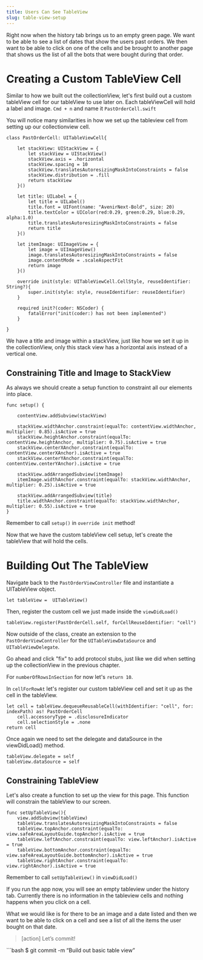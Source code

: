 ```yaml
---
title: Users Can See TableView
slug: table-view-setup
---
```

Right now when the history tab brings us to an empty green page. We want to be able to see a list of dates that show the users past orders. We then want to be able to click on one of the cells and be brought to another page that shows us the list of all the bots that were bought during that order. 

# Creating a Custom TableView Cell 
Similar to how we built out the collectionView, let's first build out a custom tableView cell for our tableView to use later on. Each tableViewCell will hold a label and image. `Cmd + n` and name it `PastOrderCell.swift`

You will notice many similarities in how we set up the tableview cell from setting up our collectionview cell. 

```
class PastOrderCell: UITableViewCell{
    
    let stackView: UIStackView = {
        let stackView = UIStackView()
        stackView.axis = .horizontal
        stackView.spacing = 10
        stackView.translatesAutoresizingMaskIntoConstraints = false
        stackView.distribution = .fill
        return stackView
    }()
    
    let title: UILabel = {
        let title = UILabel()
        title.font = UIFont(name: "AvenirNext-Bold", size: 20)
        title.textColor = UIColor(red:0.29, green:0.29, blue:0.29, alpha:1.0)
        title.translatesAutoresizingMaskIntoConstraints = false
        return title
    }()
    
    let itemImage: UIImageView = {
        let image = UIImageView()
        image.translatesAutoresizingMaskIntoConstraints = false
        image.contentMode = .scaleAspectFit
        return image
    }()
    
    override init(style: UITableViewCell.CellStyle, reuseIdentifier: String?){
        super.init(style: style, reuseIdentifier: reuseIdentifier)
    }
    
    required init?(coder: NSCoder) {
        fatalError("init(coder:) has not been implemented")
    }
    
}
```
We have a title and image within a stackView, just like how we set it up in the collectionView, only this stack view has a horizontal axis instead of a vertical one.

## Constraining Title and Image to StackView

As always we should create a setup function to constraint all our elements into place. 

```
func setup() {
    
    contentView.addSubview(stackView)
    
    stackView.widthAnchor.constraint(equalTo: contentView.widthAnchor, multiplier: 0.85).isActive = true
    stackView.heightAnchor.constraint(equalTo: contentView.heightAnchor, multiplier: 0.75).isActive = true
    stackView.centerXAnchor.constraint(equalTo: contentView.centerXAnchor).isActive = true
    stackView.centerYAnchor.constraint(equalTo: contentView.centerYAnchor).isActive = true
    
    stackView.addArrangedSubview(itemImage)
    itemImage.widthAnchor.constraint(equalTo: stackView.widthAnchor, multiplier: 0.25).isActive = true
    
    stackView.addArrangedSubview(title)
    title.widthAnchor.constraint(equalTo: stackView.widthAnchor, multiplier: 0.55).isActive = true
}
```

Remember to call `setup()` in `override init` method!

Now that we have the custom tableView cell setup, let's create the tableView that will hold the cells. 

# Building Out The TableView
Navigate back to the `PastOrderViewController` file and instantiate a UITableView object. 

```
let tableView =  UITableView()
```

Then, register the custom cell we just made inside the  `viewDidLoad()`
```
tableView.register(PastOrderCell.self, forCellReuseIdentifier: "cell")
```

Now outside of the class, create an extension to the `PastOrderViewController` for the `UITableViewDataSource` and `UITableViewDelegate`.

Go ahead and click "fix" to add protocol stubs, just like we did when setting up the collectionView in the previous chapter. 

For `numberOfRowsInSection` for now let's `return 10`.

In `cellForRowAt` let's register our custom tableView cell and set it up as the cell in the tableView. 
```
let cell = tableView.dequeueReusableCell(withIdentifier: "cell", for: indexPath) as! PastOrderCell
    cell.accessoryType = .disclosureIndicator
    cell.selectionStyle = .none
return cell
```

Once again we need to set the delegate and dataSource in the viewDidLoad() method. 
```
tableView.delegate = self
tableView.dataSource = self
```

## Constraining TableView
Let's also create a function to set up the view for this page. This function will constrain the tableView to our screen. 
```
func setUpTableView(){
    view.addSubview(tableView)
    tableView.translatesAutoresizingMaskIntoConstraints = false
    tableView.topAnchor.constraint(equalTo: view.safeAreaLayoutGuide.topAnchor).isActive = true
    tableView.leftAnchor.constraint(equalTo: view.leftAnchor).isActive = true
    tableView.bottomAnchor.constraint(equalTo: view.safeAreaLayoutGuide.bottomAnchor).isActive = true
    tableView.rightAnchor.constraint(equalTo: view.rightAnchor).isActive = true
```

Remember to call `setUpTableView()` in `viewDidLoad()`

If you run the app now, you will see an empty tableview under the history tab. Currently there is no information in the tableview cells and nothing happens when you click on a cell. 

What we would like is for there to be an image and a date listed and then we want to be able to click on a cell and see a list of all the items the user bought on that date. 

>[action]
> Let’s commit!
>
\```bash
$ git commit -m “Build out basic table view”
